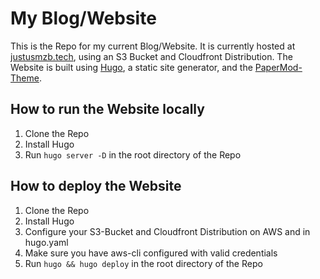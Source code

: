 # My Blog/Website
This is the Repo for my current Blog/Website.
It is currently hosted at [justusmzb.tech](https://justusmzb.tech), using an S3 Bucket and Cloudfront Distribution.
The Website is built using [Hugo](https://gohugo.io/), a static site generator, and the [PaperMod-Theme](https://github.com/adityatelange/hugo-PaperMod).

## How to run the Website locally
1. Clone the Repo
2. Install Hugo
3. Run `hugo server -D` in the root directory of the Repo

## How to deploy the Website
1. Clone the Repo
2. Install Hugo
3. Configure your S3-Bucket and Cloudfront Distribution on AWS and in hugo.yaml
4. Make sure you have aws-cli configured with valid credentials
5. Run `hugo && hugo deploy` in the root directory of the Repo

